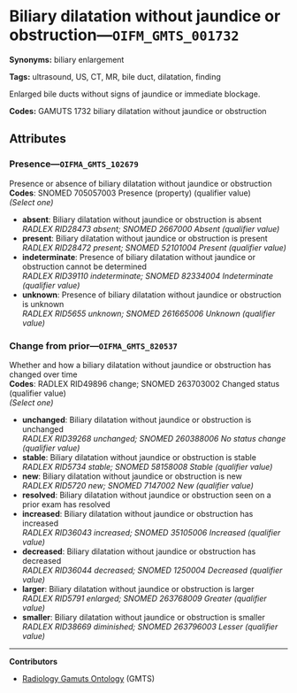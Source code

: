 # Biliary dilatation without jaundice or obstruction—`OIFM_GMTS_001732`

**Synonyms:** biliary enlargement

**Tags:** ultrasound, US, CT, MR, bile duct, dilatation, finding

Enlarged bile ducts without signs of jaundice or immediate blockage.

**Codes:** GAMUTS 1732 biliary dilatation without jaundice or obstruction

## Attributes

### Presence—`OIFMA_GMTS_102679`

Presence or absence of biliary dilatation without jaundice or obstruction  
**Codes**: SNOMED 705057003 Presence (property) (qualifier value)  
*(Select one)*

- **absent**: Biliary dilatation without jaundice or obstruction is absent  
_RADLEX RID28473 absent; SNOMED 2667000 Absent (qualifier value)_
- **present**: Biliary dilatation without jaundice or obstruction is present  
_RADLEX RID28472 present; SNOMED 52101004 Present (qualifier value)_
- **indeterminate**: Presence of biliary dilatation without jaundice or obstruction cannot be determined  
_RADLEX RID39110 indeterminate; SNOMED 82334004 Indeterminate (qualifier value)_
- **unknown**: Presence of biliary dilatation without jaundice or obstruction is unknown  
_RADLEX RID5655 unknown; SNOMED 261665006 Unknown (qualifier value)_

### Change from prior—`OIFMA_GMTS_820537`

Whether and how a biliary dilatation without jaundice or obstruction has changed over time  
**Codes**: RADLEX RID49896 change; SNOMED 263703002 Changed status (qualifier value)  
*(Select one)*

- **unchanged**: Biliary dilatation without jaundice or obstruction is unchanged  
_RADLEX RID39268 unchanged; SNOMED 260388006 No status change (qualifier value)_
- **stable**: Biliary dilatation without jaundice or obstruction is stable  
_RADLEX RID5734 stable; SNOMED 58158008 Stable (qualifier value)_
- **new**: Biliary dilatation without jaundice or obstruction is new  
_RADLEX RID5720 new; SNOMED 7147002 New (qualifier value)_
- **resolved**: Biliary dilatation without jaundice or obstruction seen on a prior exam has resolved  
- **increased**: Biliary dilatation without jaundice or obstruction has increased  
_RADLEX RID36043 increased; SNOMED 35105006 Increased (qualifier value)_
- **decreased**: Biliary dilatation without jaundice or obstruction has decreased  
_RADLEX RID36044 decreased; SNOMED 1250004 Decreased (qualifier value)_
- **larger**: Biliary dilatation without jaundice or obstruction is larger  
_RADLEX RID5791 enlarged; SNOMED 263768009 Greater (qualifier value)_
- **smaller**: Biliary dilatation without jaundice or obstruction is smaller  
_RADLEX RID38669 diminished; SNOMED 263796003 Lesser (qualifier value)_

---

**Contributors**

- [Radiology Gamuts Ontology](https://gamuts.net/) (GMTS)